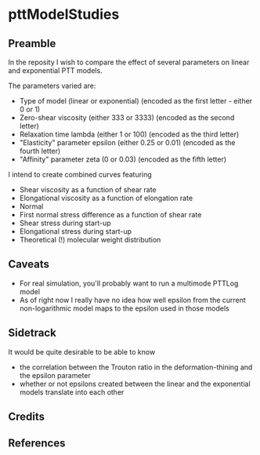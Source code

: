 # pttModelStudies

## Preamble
In the reposity I wish to compare the effect of several parameters on linear and exponential PTT models.

The parameters varied are:

* Type of model (linear or exponential) (encoded as the first letter - either 0 or 1)
* Zero-shear viscosity (either 333 or 3333) (encoded as the second letter)
* Relaxation time lambda (either 1 or 100) (encoded as the third letter)
* "Elasticity" parameter epsilon (either 0.25 or 0.01) (encoded as the fourth letter)
* "Affinity" parameter zeta (0 or 0.03) (encoded as the fifth letter)

I intend to create combined curves featuring

* Shear viscosity as a function of shear rate
* Elongational viscosity as a function of elongation rate
* Normal
* First normal stress difference as a function of shear rate
* Shear stress during start-up
* Elongational stress during start-up
* Theoretical (!) molecular weight distribution

## Caveats
* For real simulation, you'll probably want to run a multimode PTTLog model
* As of right now I really have no idea how well epsilon from the current non-logarithmic model maps to the epsilon used in those models 

## Sidetrack

It would be quite desirable to be able to know
* the correlation between the Trouton ratio in the deformation-thining and the epsilon parameter
* whether or not epsilons created between the linear and the exponential models translate into each other

## 

## Credits

## References
